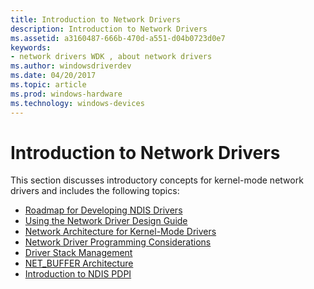 ```yaml
---
title: Introduction to Network Drivers
description: Introduction to Network Drivers
ms.assetid: a3160487-666b-470d-a551-d04b0723d0e7
keywords:
- network drivers WDK , about network drivers
ms.author: windowsdriverdev
ms.date: 04/20/2017
ms.topic: article
ms.prod: windows-hardware
ms.technology: windows-devices
---
```


# Introduction to Network Drivers





This section discusses introductory concepts for kernel-mode network drivers and includes the following topics:

-   [Roadmap for Developing NDIS Drivers](roadmap-for-developing-ndis-drivers.md)
-   [Using the Network Driver Design Guide](using-the-network-driver-design-guide.md)
-   [Network Architecture for Kernel-Mode Drivers](network-architecture-for-kernel-mode-drivers.md)
-   [Network Driver Programming Considerations](network-driver-programming-considerations.md)
-   [Driver Stack Management](driver-stack-management.md)
-   [NET\_BUFFER Architecture](net-buffer-architecture.md)
-   [Introduction to NDIS PDPI](introduction-to-ndis-pdpi.md)

 

 





